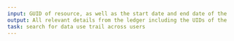```yaml
---
input: GUID of resource, as well as the start date and end date of the time window of interest and elevated permissions to Commons
output: All relevant details from the ledger including the UIDs of the users who performed each activity and any updating entries to the activity records in the audit trail that contain risk assessment scores for particular activities
task: search for data use trail across users
---
```

